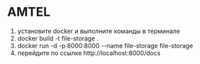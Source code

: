 # AMTEL
1. установите docker и выполните команды в терминале 
2. docker build -t file-storage .  
3. docker run -d -p 8000:8000 --name file-storage file-storage  
4. перейдите по ссылке http://localhost:8000/docs 
